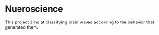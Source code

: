 # Nueroscience
This project aims at classifying brain waves according to the behavior that generated them.
